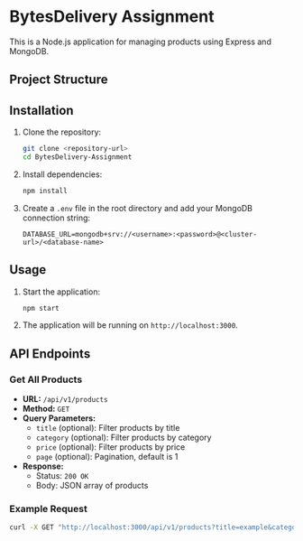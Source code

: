 # BytesDelivery Assignment

This is a Node.js application for managing products using Express and MongoDB.

## Project Structure

## Installation

1. Clone the repository:
    ```sh
    git clone <repository-url>
    cd BytesDelivery-Assignment
    ```

2. Install dependencies:
    ```sh
    npm install
    ```

3. Create a `.env` file in the root directory and add your MongoDB connection string:
    ```
    DATABASE_URL=mongodb+srv://<username>:<password>@<cluster-url>/<database-name>
    ```

## Usage

1. Start the application:
    ```sh
    npm start
    ```

2. The application will be running on `http://localhost:3000`.

## API Endpoints

### Get All Products

- **URL:** `/api/v1/products`
- **Method:** `GET`
- **Query Parameters:**
  - `title` (optional): Filter products by title
  - `category` (optional): Filter products by category
  - `price` (optional): Filter products by price
  - `page` (optional): Pagination, default is 1
- **Response:**
  - Status: `200 OK`
  - Body: JSON array of products

### Example Request

```sh
curl -X GET "http://localhost:3000/api/v1/products?title=example&category=example&price=100&page=1"
